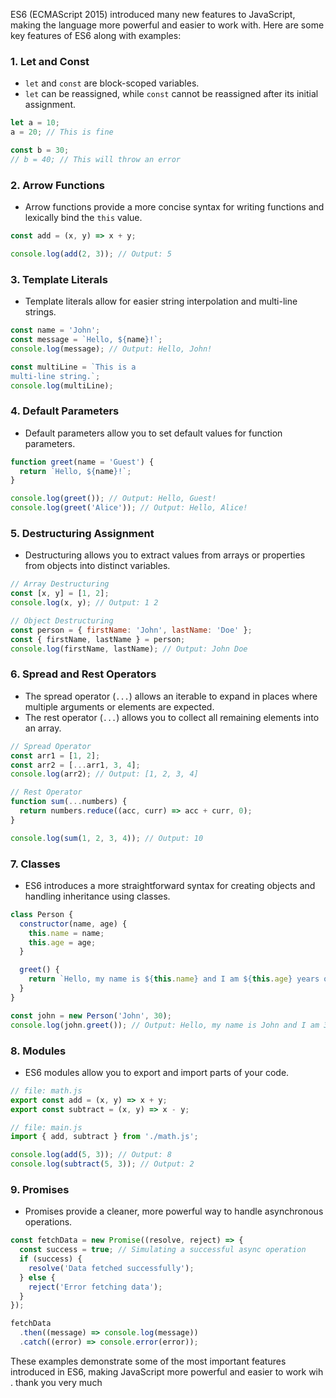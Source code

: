 ES6 (ECMAScript 2015) introduced many new features to JavaScript, making the language more powerful and easier to work with. Here are some key features of ES6 along with examples:

### 1. **Let and Const**
   - `let` and `const` are block-scoped variables.
   - `let` can be reassigned, while `const` cannot be reassigned after its initial assignment.

   ```javascript
   let a = 10;
   a = 20; // This is fine

   const b = 30;
   // b = 40; // This will throw an error
   ```

### 2. **Arrow Functions**
   - Arrow functions provide a more concise syntax for writing functions and lexically bind the `this` value.

   ```javascript
   const add = (x, y) => x + y;

   console.log(add(2, 3)); // Output: 5
   ```

### 3. **Template Literals**
   - Template literals allow for easier string interpolation and multi-line strings.

   ```javascript
   const name = 'John';
   const message = `Hello, ${name}!`;
   console.log(message); // Output: Hello, John!

   const multiLine = `This is a
   multi-line string.`;
   console.log(multiLine);
   ```

### 4. **Default Parameters**
   - Default parameters allow you to set default values for function parameters.

   ```javascript
   function greet(name = 'Guest') {
     return `Hello, ${name}!`;
   }

   console.log(greet()); // Output: Hello, Guest!
   console.log(greet('Alice')); // Output: Hello, Alice!
   ```

### 5. **Destructuring Assignment**
   - Destructuring allows you to extract values from arrays or properties from objects into distinct variables.

   ```javascript
   // Array Destructuring
   const [x, y] = [1, 2];
   console.log(x, y); // Output: 1 2

   // Object Destructuring
   const person = { firstName: 'John', lastName: 'Doe' };
   const { firstName, lastName } = person;
   console.log(firstName, lastName); // Output: John Doe
   ```

### 6. **Spread and Rest Operators**
   - The spread operator (`...`) allows an iterable to expand in places where multiple arguments or elements are expected.
   - The rest operator (`...`) allows you to collect all remaining elements into an array.

   ```javascript
   // Spread Operator
   const arr1 = [1, 2];
   const arr2 = [...arr1, 3, 4];
   console.log(arr2); // Output: [1, 2, 3, 4]

   // Rest Operator
   function sum(...numbers) {
     return numbers.reduce((acc, curr) => acc + curr, 0);
   }

   console.log(sum(1, 2, 3, 4)); // Output: 10
   ```

### 7. **Classes**
   - ES6 introduces a more straightforward syntax for creating objects and handling inheritance using classes.

   ```javascript
   class Person {
     constructor(name, age) {
       this.name = name;
       this.age = age;
     }

     greet() {
       return `Hello, my name is ${this.name} and I am ${this.age} years old.`;
     }
   }

   const john = new Person('John', 30);
   console.log(john.greet()); // Output: Hello, my name is John and I am 30 years old.
   ```

### 8. **Modules**
   - ES6 modules allow you to export and import parts of your code.

   ```javascript
   // file: math.js
   export const add = (x, y) => x + y;
   export const subtract = (x, y) => x - y;

   // file: main.js
   import { add, subtract } from './math.js';

   console.log(add(5, 3)); // Output: 8
   console.log(subtract(5, 3)); // Output: 2
   ```

### 9. **Promises**
   - Promises provide a cleaner, more powerful way to handle asynchronous operations.

   ```javascript
   const fetchData = new Promise((resolve, reject) => {
     const success = true; // Simulating a successful async operation
     if (success) {
       resolve('Data fetched successfully');
     } else {
       reject('Error fetching data');
     }
   });

   fetchData
     .then((message) => console.log(message))
     .catch((error) => console.error(error));

   ```

These examples demonstrate some of the most important features introduced in ES6, making JavaScript more powerful and easier to work wih . thank you very much